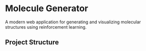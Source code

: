 # Molecule Generator

A modern web application for generating and visualizing molecular structures using reinforcement learning.

## Project Structure

